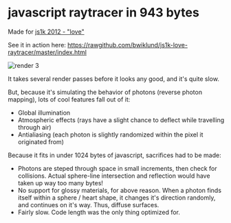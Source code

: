 javascript raytracer in 943 bytes
===

Made for [js1k 2012 - "love"](http://js1k.com/2012-love/)

See it in action here: https://rawgithub.com/bwiklund/js1k-love-raytracer/master/index.html

![render 3](https://raw.github.com/bwiklund/js1k-love-raytracer/master/samples/shot3.png)

It takes several render passes before it looks any good, and it's quite slow.

But, because it's simulating the behavior of photons (reverse photon mapping), lots of cool features fall out of it:

- Global illumination
- Atmospheric effects (rays have a slight chance to deflect while travelling through air)
- Antialiasing (each photon is slightly randomized within the pixel it originated from)

Because it fits in under 1024 bytes of javascript, sacrifices had to be made:

- Photons are steped through space in small increments, then check for collisions. Actual sphere-line intersection and reflection would have taken up way too many bytes!
- No support for glossy materials, for above reason. When a photon finds itself within a sphere / heart shape, it changes it's direction randomly, and continues on it's way. Thus, diffuse surfaces.
- Fairly slow. Code length was the only thing optimized for.
